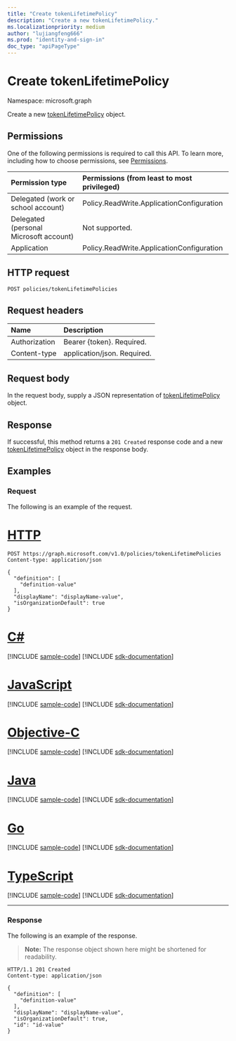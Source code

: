 ```yaml
---
title: "Create tokenLifetimePolicy"
description: "Create a new tokenLifetimePolicy."
ms.localizationpriority: medium
author: "lujiangfeng666"
ms.prod: "identity-and-sign-in"
doc_type: "apiPageType"
---
```


# Create tokenLifetimePolicy

Namespace: microsoft.graph



Create a new [tokenLifetimePolicy](../resources/tokenlifetimepolicy.md) object.

## Permissions

One of the following permissions is required to call this API. To learn more, including how to choose permissions, see [Permissions](/graph/permissions-reference).

| Permission type                        | Permissions (from least to most privileged) |
|:---------------------------------------|:--------------------------------------------|
| Delegated (work or school account)     | Policy.ReadWrite.ApplicationConfiguration |
| Delegated (personal Microsoft account) | Not supported. |
| Application                            | Policy.ReadWrite.ApplicationConfiguration |

## HTTP request

<!-- { "blockType": "ignored" } -->

```http
POST policies/tokenLifetimePolicies
```

## Request headers

| Name          | Description   |
|:--------------|:--------------|
| Authorization | Bearer {token}. Required. |
| Content-type | application/json. Required. |

## Request body

In the request body, supply a JSON representation of [tokenLifetimePolicy](../resources/tokenlifetimepolicy.md) object.

## Response

If successful, this method returns a `201 Created` response code and a new [tokenLifetimePolicy](../resources/tokenlifetimepolicy.md) object in the response body.

## Examples

### Request

The following is an example of the request.


# [HTTP](#tab/http)
<!-- {
  "blockType": "request",
  "name": "create_tokenlifetimepolicy_from_tokenlifetimepolicies"
}-->

```http
POST https://graph.microsoft.com/v1.0/policies/tokenLifetimePolicies
Content-type: application/json

{
  "definition": [
    "definition-value"
  ],
  "displayName": "displayName-value",
  "isOrganizationDefault": true
}
```
# [C#](#tab/csharp)
[!INCLUDE [sample-code](../includes/snippets/csharp/create-tokenlifetimepolicy-from-tokenlifetimepolicies-csharp-snippets.md)]
[!INCLUDE [sdk-documentation](../includes/snippets/snippets-sdk-documentation-link.md)]

# [JavaScript](#tab/javascript)
[!INCLUDE [sample-code](../includes/snippets/javascript/create-tokenlifetimepolicy-from-tokenlifetimepolicies-javascript-snippets.md)]
[!INCLUDE [sdk-documentation](../includes/snippets/snippets-sdk-documentation-link.md)]

# [Objective-C](#tab/objc)
[!INCLUDE [sample-code](../includes/snippets/objc/create-tokenlifetimepolicy-from-tokenlifetimepolicies-objc-snippets.md)]
[!INCLUDE [sdk-documentation](../includes/snippets/snippets-sdk-documentation-link.md)]

# [Java](#tab/java)
[!INCLUDE [sample-code](../includes/snippets/java/create-tokenlifetimepolicy-from-tokenlifetimepolicies-java-snippets.md)]
[!INCLUDE [sdk-documentation](../includes/snippets/snippets-sdk-documentation-link.md)]

# [Go](#tab/go)
[!INCLUDE [sample-code](../includes/snippets/go/create-tokenlifetimepolicy-from-tokenlifetimepolicies-go-snippets.md)]
[!INCLUDE [sdk-documentation](../includes/snippets/snippets-sdk-documentation-link.md)]

# [TypeScript](#tab/typescript)
[!INCLUDE [sample-code](../includes/snippets/typescript/create-tokenlifetimepolicy-from-tokenlifetimepolicies-typescript-snippets.md)]
[!INCLUDE [sdk-documentation](../includes/snippets/snippets-sdk-documentation-link.md)]

---


### Response

The following is an example of the response.

> **Note:** The response object shown here might be shortened for readability.

<!-- {
  "blockType": "response",
  "truncated": true,
  "@odata.type": "microsoft.graph.tokenLifetimePolicy"
} -->

```http
HTTP/1.1 201 Created
Content-type: application/json

{
  "definition": [
    "definition-value"
  ],
  "displayName": "displayName-value",
  "isOrganizationDefault": true,
  "id": "id-value"
}
```

<!-- uuid: 16cd6b66-4b1a-43a1-adaf-3a886856ed98
2019-02-04 14:57:30 UTC -->
<!-- {
  "type": "#page.annotation",
  "description": "Create tokenLifetimePolicy",
  "keywords": "",
  "section": "documentation",
  "tocPath": ""
}-->


